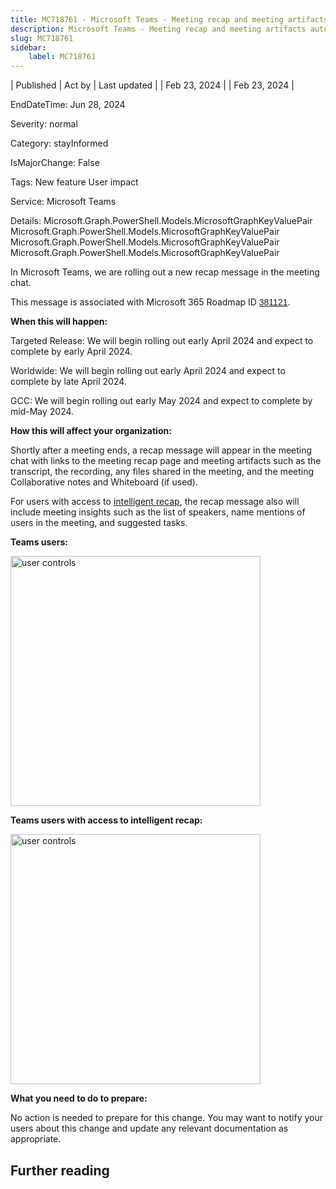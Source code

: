 ```yaml
---
title: MC718761 - Microsoft Teams - Meeting recap and meeting artifacts automatically shared in chat after meeting
description: Microsoft Teams - Meeting recap and meeting artifacts automatically shared in chat after meeting
slug: MC718761
sidebar:
    label: MC718761
---
```



| Published | Act by | Last updated |
| Feb 23, 2024 |  | Feb 23, 2024 |

EndDateTime: Jun 28, 2024

Severity: normal

Category: stayInformed

IsMajorChange: False

Tags: New feature User impact

Service: Microsoft Teams

Details: Microsoft.Graph.PowerShell.Models.MicrosoftGraphKeyValuePair Microsoft.Graph.PowerShell.Models.MicrosoftGraphKeyValuePair Microsoft.Graph.PowerShell.Models.MicrosoftGraphKeyValuePair Microsoft.Graph.PowerShell.Models.MicrosoftGraphKeyValuePair

<p style="">In Microsoft Teams, we are rolling out a new recap message in the meeting chat.&nbsp;<br></p><p>This message is associated with Microsoft 365 Roadmap ID <a href="https://www.microsoft.com/microsoft-365/roadmap?filters=&amp;searchterms=381121" target="_blank" style="background-color: rgb(255, 255, 255); font-family: sans-serif; font-weight: 400;">381121</a>.<br></p>
<p><b>When this will happen:</b></p><p>Targeted Release: We will begin rolling out early April 2024 and expect to complete by early April 2024.</p><p>Worldwide: We will begin rolling out early April 2024 and expect to complete by late April 2024.<br></p><p>GCC: We will begin rolling out early May 2024 and expect to complete by mid-May 2024.</p>

<p><b>How this will affect your organization:</b></p>

<p>Shortly after a meeting ends, a recap message will appear in the meeting chat with links to the meeting recap page and meeting artifacts such as the transcript, the recording, any files shared in the meeting, and the meeting Collaborative notes and Whiteboard (if used). </p><p>For users with access to <a href="https://support.microsoft.com/office/meeting-recap-in-microsoft-teams-c2e3a0fe-504f-4b2c-bf85-504938f110ef#bkmk_intelligent_meeting_recap" target="_blank">intelligent recap</a>, the recap message also will include meeting insights such as the list of speakers, name mentions of users in the meeting, and suggested tasks.</p><p><b>Teams users:&nbsp;</b></p><p><img src="https://img-prod-cms-rt-microsoft-com.akamaized.net/cms/api/am/imageFileData/RW1hRu2?ver=097e" style="width: 400px;" alt="user controls"><br></p><p><b>Teams users with access to intelligent recap:&nbsp;</b></p><p><img src="https://img-prod-cms-rt-microsoft-com.akamaized.net/cms/api/am/imageFileData/RW1hTXZ?ver=6d2f" style="width: 400px;" alt="user controls"><br></p><p><b>What you need to do to prepare:</b><br></p>
<p>No action is needed to prepare for this change. You may want to notify your users about this change and update any relevant documentation as appropriate.</p>

## Further reading
